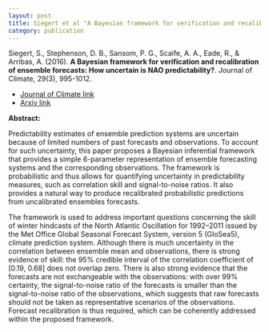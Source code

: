 ```yaml
---
layout: post
title: Siegert et al "A Bayesian framework for verification and recalibration of ensemble forecasts"
category: publication
---
```


Siegert, S., Stephenson, D. B., Sansom, P. G., Scaife, A. A., Eade, R., &
Arribas, A. (2016). **A Bayesian framework for verification and recalibration
of ensemble forecasts: How uncertain is NAO predictability?**. Journal of
Climate, 29(3), 995-1012.

- [Journal of Climate link](https://journals.ametsoc.org/doi/full/10.1175/JCLI-D-15-0196.1)
- [Arxiv link](https://arxiv.org/abs/1504.01933)


**Abstract:**

Predictability estimates of ensemble prediction systems are uncertain because
of limited numbers of past forecasts and observations. To account for such
uncertainty, this paper proposes a Bayesian inferential framework that provides
a simple 6-parameter representation of ensemble forecasting systems and the
corresponding observations. The framework is probabilistic and thus allows for
quantifying uncertainty in predictability measures, such as correlation skill
and signal-to-noise ratios. It also provides a natural way to produce
recalibrated probabilistic predictions from uncalibrated ensembles forecasts.

The framework is used to address important questions concerning the skill of
winter hindcasts of the North Atlantic Oscillation for 1992–2011 issued by the
Met Office Global Seasonal Forecast System, version 5 (GloSea5), climate
prediction system. Although there is much uncertainty in the correlation
between ensemble mean and observations, there is strong evidence of skill: the
95% credible interval of the correlation coefficient of [0.19, 0.68] does not
overlap zero. There is also strong evidence that the forecasts are not
exchangeable with the observations: with over 99% certainty, the
signal-to-noise ratio of the forecasts is smaller than the signal-to-noise
ratio of the observations, which suggests that raw forecasts should not be
taken as representative scenarios of the observations. Forecast recalibration
is thus required, which can be coherently addressed within the proposed
framework.


